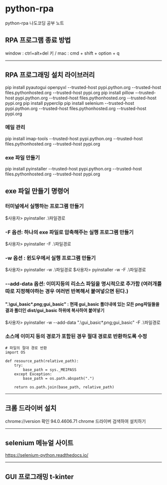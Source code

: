 # python-rpa
python-rpa 나도코딩 공부 노트



## RPA 프로그램 종료 방법
 window : ctrl+alt+del  키  / mac : cmd + shift + option + q 

--- 

## RPA 프로그래밍 설치 라이브러리 
 pip install pyautogui openpyxl --trusted-host pypi.python.org --trusted-host files.pythonhosted.org --trusted-host pypi.org
 pip install pillow --trusted-host pypi.python.org --trusted-host files.pythonhosted.org --trusted-host pypi.org
 pip install pyperclip 
 pip install selenium  --trusted-host pypi.python.org --trusted-host files.pythonhosted.org --trusted-host pypi.org
### 메일 관리 
 pip install imap-tools --trusted-host pypi.python.org --trusted-host files.pythonhosted.org --trusted-host pypi.org
### exe 파일 만들기 
 pip install pyinstaller  --trusted-host pypi.python.org --trusted-host files.pythonhosted.org --trusted-host pypi.org
 

## exe 파일 만들기 명령어

### 터미널에서 실행하는 프로그램 만들기 
$사용자> pyinstaller .\파일경로

### -F 옵션: 하나의 exe 파일로 압축해주는 실행 프로그램 만들기
$사용자> pyinstaller -F .\파일경로 

### -w 옵션 : 윈도우에서 실행 프로그램 만들기  
$사용자> pyinstaller -w .\파일경로 
$사용자> pyinstaller -w -F .\파일경로 

### --add-data 옵션: 이미지등의 리소스 파일을 명시적으로 추가함 (여러개를 따로 지정해야하는 경우 여러번 반복해서 붙여넣으면 된다.)
#### ".\gui_basic\*.png;gui_basic" : 현재 gui_basic 폴더내에 있는 모든 png파일들을 결과 폴더인 dist/gui_basic 하위에 복사하여 붙여넣기 
$사용자> pyinstaller -w --add-data ".\gui_basic\*.png;gui_basic" -F .\파일경로



### 소스에 이미지 등의 경로가 포함된 경우 절대 경로로 반환하도록 수정 
```
# 파일의 절대 경로 반환 
import OS 

def resource_path(relative_path):
    try: 
        base_path = sys._MEIPASS
    except Exception:
        base_path = os.path.abspath(".")

    return os.path.join(base_path, relative_path)
```


--- 

## 크롬 드라이버 설치 
 chrome://version 확인 94.0.4606.71 
 chrome 드라이버 검색하여 설치하기 

--- 

## selenium 메뉴얼 사이트 
https://selenium-python.readthedocs.io/

--- 

## GUI 프로그래밍 t-kinter
